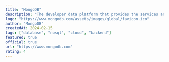 ```yaml
---
title: "MongoDB"
description: "The developer data platform that provides the services and tools necessary to build distributed applications fast, at the performance and scale users demand."
logo: "https://www.mongodb.com/assets/images/global/favicon.ico"
author: "MongoDB"
createdAt: 2024-02-15
tags: ["database", "nosql", "cloud", "backend"]
featured: true
official: true
url: "https://www.mongodb.com"
rating: 4
---
```

